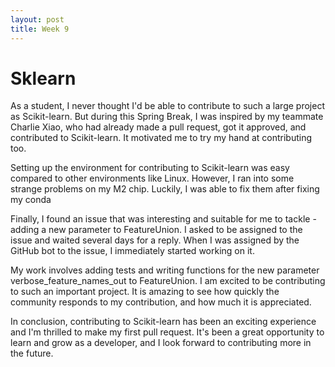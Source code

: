 ```yaml
---
layout: post
title: Week 9
---
```


# Sklearn

As a student, I never thought I'd be able to contribute to such a large project as Scikit-learn. But during this Spring Break, I was inspired by my teammate Charlie Xiao, who had already made a pull request, got it approved, and contributed to Scikit-learn. It motivated me to try my hand at contributing too.

<!--more-->

Setting up the environment for contributing to Scikit-learn was  easy compared to other environments like Linux. However, I ran into some strange problems on my M2 chip. Luckily, I was able to fix them after fixing my conda

Finally, I found an issue that was interesting and suitable for me to tackle - adding a new parameter to FeatureUnion. I asked to be assigned to the issue and waited several days for a reply. When I was assigned by the GitHub bot to the issue, I immediately started working on it.

My work involves adding tests and writing functions for the new parameter verbose_feature_names_out to FeatureUnion. I am excited to be contributing to such an important project. It is amazing to see how quickly the community responds to my contribution, and how much it is appreciated.

In conclusion, contributing to Scikit-learn has been an exciting experience and I'm thrilled to make my first pull request. It's been a great opportunity to learn and grow as a developer, and I look forward to contributing more in the future.




